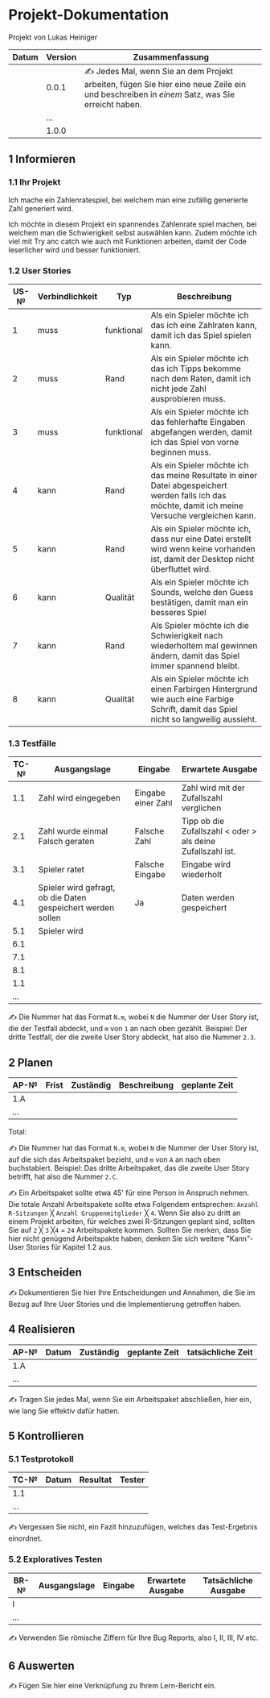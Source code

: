# Projekt-Dokumentation


Projekt von Lukas Heiniger

| Datum | Version | Zusammenfassung                                              |
| ----- | ------- | ------------------------------------------------------------ |
|       | 0.0.1   | ✍️ Jedes Mal, wenn Sie an dem Projekt arbeiten, fügen Sie hier eine neue Zeile ein und beschreiben in *einem* Satz, was Sie erreicht haben. |
|       | ...     |                                                              |
|       | 1.0.0   |                                                              |

## 1 Informieren

### 1.1 Ihr Projekt

Ich mache ein Zahlenratespiel, bei welchem man eine zufällig generierte Zahl generiert wird.

Ich möchte in diesem Projekt ein spannendes Zahlenrate spiel machen, bei welchem man die Schwierigkeit selbst auswählen kann. Zudem möchte ich viel mit Try anc catch wie auch mit Funktionen arbeiten, damit der Code leserlicher wird und besser funktioniert.

### 1.2 User Stories

| US-№ | Verbindlichkeit | Typ  | Beschreibung                       |
| ---- | --------------- | ---- | ---------------------------------- |
| 1    | muss                | funktional       |Als ein Spieler möchte ich das ich eine Zahlraten kann, damit ich das Spiel spielen kann. |
| 2  | muss                | Rand     | Als ein Spieler möchte ich das ich Tipps bekomme nach dem Raten, damit ich nicht jede Zahl ausprobieren muss.   |
| 3    |  muss               | funktional     | Als ein Spieler möchte ich das fehlerhafte Eingaben abgefangen werden, damit ich das Spiel von vorne beginnen muss. |
| 4  |        kann         |   Rand   |  Als ein Spieler möchte ich das meine Resultate in einer Datei abgespeichert werden falls ich das möchte, damit ich meine Versuche vergleichen kann.   |
| 5    |          kann       | Rand     |Als ein Spieler möchte ich, dass nur eine Datei erstellt wird wenn keine vorhanden ist, damit der Desktop nicht überfluttet wird. |
| 6  |                kann |   Qualität   |Als ein Spieler möchte ich Sounds, welche den Guess bestätigen, damit man ein besseres Spiel                                    |
| 7   |                 kann|  Rand    | Als Spieler möchte ich die Schwierigkeit nach wiederholtem mal gewinnen ändern, damit das Spiel immer spannend bleibt. |
| 8  |                 kann|  Qualität    |Als ein Spieler möchte ich einen Farbirgen Hintergrund wie auch eine Farbige Schrift, damit das Spiel nicht so langweilig aussieht.                                    |


### 1.3 Testfälle

| TC-№ | Ausgangslage | Eingabe | Erwartete Ausgabe |
| ---- | ------------ | ------- | ----------------- |
| 1.1  | Zahl wird eingegeben             |  Eingabe einer Zahl       |  Zahl wird mit der Zufallszahl verglichen                 |
| 2.1  | Zahl wurde einmal Falsch geraten              | Falsche Zahl         |  Tipp ob die Zufallszahl < oder > als deine Zufallszahl ist.                 |
| 3.1  | Spieler ratet             |  Falsche Eingabe       |  Eingabe wird wiederholt                 |
| 4.1  | Spieler wird gefragt, ob die Daten gespeichert werden sollen        |  Ja       | Daten werden gespeichert                  |
| 5.1  | Spieler wird              |         |                   |
| 6.1  |              |         |                   |
| 7.1  |              |         |                   |
| 8.1  |              |         |                   |
| 1.1  |              |         |                   |
| ...  |              |         |                   |

✍️ Die Nummer hat das Format `N.m`, wobei `N` die Nummer der User Story ist, die der Testfall abdeckt, und `m` von `1` an nach oben gezählt. Beispiel: Der dritte Testfall, der die zweite User Story abdeckt, hat also die Nummer `2.3`.



## 2 Planen

| AP-№ | Frist | Zuständig | Beschreibung | geplante Zeit |
| ---- | ----- | --------- | ------------ | ------------- |
| 1.A  |       |           |              |               |
| ...  |       |           |              |               |

Total: 

✍️ Die Nummer hat das Format `N.m`, wobei `N` die Nummer der User Story ist, auf die sich das Arbeitspaket bezieht, und `m` von `A` an nach oben buchstabiert. Beispiel: Das dritte Arbeitspaket, das die zweite User Story betrifft, hat also die Nummer `2.C`.

✍️ Ein Arbeitspaket sollte etwa 45' für eine Person in Anspruch nehmen. Die totale Anzahl Arbeitspakete sollte etwa Folgendem entsprechen: `Anzahl R-Sitzungen` ╳ `Anzahl Gruppenmitglieder` ╳ `4`. Wenn Sie also zu dritt an einem Projekt arbeiten, für welches zwei R-Sitzungen geplant sind, sollten Sie auf `2` ╳ `3` ╳`4` = `24` Arbeitspakete kommen. Sollten Sie merken, dass Sie hier nicht genügend Arbeitspakte haben, denken Sie sich weitere "Kann"-User Stories für Kapitel 1.2 aus.

## 3 Entscheiden

✍️ Dokumentieren Sie hier Ihre Entscheidungen und Annahmen, die Sie im Bezug auf Ihre User Stories und die Implementierung getroffen haben.

## 4 Realisieren

| AP-№ | Datum | Zuständig | geplante Zeit | tatsächliche Zeit |
| ---- | ----- | --------- | ------------- | ----------------- |
| 1.A  |       |           |               |                   |
| ...  |       |           |               |                   |

✍️ Tragen Sie jedes Mal, wenn Sie ein Arbeitspaket abschließen, hier ein, wie lang Sie effektiv dafür hatten.

## 5 Kontrollieren

### 5.1 Testprotokoll

| TC-№ | Datum | Resultat | Tester |
| ---- | ----- | -------- | ------ |
| 1.1  |       |          |        |
| ...  |       |          |        |

✍️ Vergessen Sie nicht, ein Fazit hinzuzufügen, welches das Test-Ergebnis einordnet.

### 5.2 Exploratives Testen

| BR-№ | Ausgangslage | Eingabe | Erwartete Ausgabe | Tatsächliche Ausgabe |
| ---- | ------------ | ------- | ----------------- | -------------------- |
| I    |              |         |                   |                      |
| ...  |              |         |                   |                      |

✍️ Verwenden Sie römische Ziffern für Ihre Bug Reports, also I, II, III, IV etc.

## 6 Auswerten

✍️ Fügen Sie hier eine Verknüpfung zu Ihrem Lern-Bericht ein.
